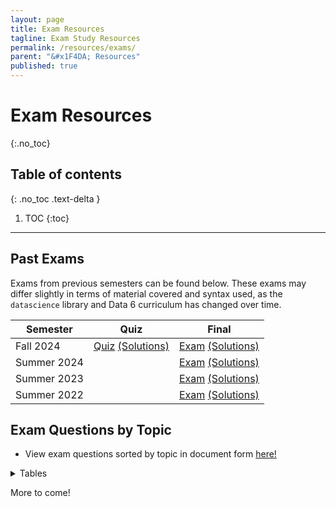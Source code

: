 ```yaml
---
layout: page
title: Exam Resources
tagline: Exam Study Resources
permalink: /resources/exams/
parent: "&#x1F4DA; Resources"
published: true
---
```



# Exam Resources
{:.no_toc}

## Table of contents
{: .no_toc .text-delta }

1. TOC
{:toc}

---

## Past Exams
Exams from previous semesters can be found below. These exams may differ slightly in terms of material covered and syntax used, as the `datascience` library and Data 6 curriculum has changed over time.

| Semester | Quiz| Final |
| -- | -- | -- |
| Fall 2024 | [Quiz](https://data6.org/su25/exams/quizzes/fa24.pdf) [(Solutions)](https://data6.org/su25/exams/quizzes/fa24-sol.pdf) |[Exam](https://data6.org/su25/exams/finals/fa24.pdf) [(Solutions)](https://data6.org/su25/exams/finals/fa24-sol.pdf) | 
| Summer 2024 | |[Exam](https://data6.org/su25/exams/finals/su24.pdf) [(Solutions)](https://data6.org/su25/exams/finals/su24-sol.pdf) |
| Summer 2023 | | [Exam](https://data6.org/su25/exams/finals/su23.pdf) [(Solutions)](https://data6.org/su25/exams/finals/su23-sol.pdf) |
| Summer 2022 | | [Exam](https://data6.org/su25/exams/finals/su22.pdf) [(Solutions)](https://data6.org/su25/exams/finals/su22-sol.pdf) |

## Exam Questions by Topic
* View exam questions sorted by topic in document form [here!](https://docs.google.com/document/d/1sEjl9WwAcMoj0YllZyb8ojyGbyNBaXpSHO4iFzdFDCQ/edit?usp=sharing)

<details markdown="block">
  <summary class="button">Tables</summary>

- [Fall 2024 Final Q3(7-8)]({{ site.baseurl }}/exams/finals/fa24.pdf#page=15){:target="\_blank"}
- [Fall 2024 Final Q3(10)]({{ site.baseurl }}/exams/finals/fa24.pdf#page=15){:target="\_blank"}
- [Fall 2024 Quiz 3b]({{ site.baseurl }}/exams/quizzes/fa24.pdf#page=6){:target="\_blank"}
- [Fall 2024 Quiz 3c]({{ site.baseurl }}/exams/quizzes/fa24.pdf#page=9){:target="\_blank"}
- [Summer 2024 Final Q1e]({{ site.baseurl }}/exams/finals/su24.pdf#page=2){:target="\_blank"}
- [Summer 2024 Final Q3(a, c-e)]({{ site.baseurl }}/exams/finals/su24.pdf#page=4){:target="\_blank"}
- [Summer 2024 Final Q4(a-d)]({{ site.baseurl }}/exams/finals/su24.pdf#page=9){:target="\_blank"}
- [Summer 2024 Final Q5b]({{ site.baseurl }}/exams/finals/su24.pdf#page=13){:target="\_blank"}
- [Summer 2023 Final Q1]({{ site.baseurl }}/exams/finals/su23.pdf#page=2){:target="\_blank"}
- [Summer 2023 Final Q4a]({{ site.baseurl }}/exams/finals/su23.pdf#page=10){:target="\_blank"}
- [Summer 2023 Final Q4b(ii - iii)]({{ site.baseurl }}/exams/finals/su23.pdf#page=14){:target="\_blank"}
- [Summer 2022 Final Q3c]({{ site.baseurl }}/exams/finals/su22.pdf#page=6){:target="\_blank"}
- [Summer 2022 Final Q4(a - d)]({{ site.baseurl }}/exams/finals/su22.pdf#page=7){:target="\_blank"}


</details>

More to come!
